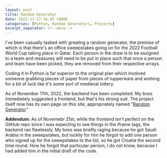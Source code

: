 ```yaml
---
layout: post
title: Random Generator
date: 2022-11-17 14:45 +0000
categories: [Python, Random Generators, Projects]
excerpt_separator: <!--more-->
---
```


I've been casually tasked with greating a random generator, the premise of which is that there's an office sweepstakes going on for the 2022 Football World Cup taking place in Qatar. Each person in the draw is to be assigned to a team and measures will need to be put in place such that once a person and team have been picked, they are removed from their respective arrays.

Coding it in Python is far superior to the original plan which involved someone grabbing pieces of paper from pieces of tupperware and wishing for a bit of luck like it's some sort of medieval lottery.
<!--more-->
As of November 17th, 2022, the backend has been completed. My boss immediately suggested a frontend, but that's his strong suit. The project itself now has its own page on this site, appropriately named "[Random Generator](https://gwenmurphy.github.io/projects/Random-Generator/)."

**Addendum:** As of Novemebr 21st, while the frontend isn't perfect on the GitHub repo since I was expecting to see things in the iframe tags, the backend ran flawlessly. My boss was briefly raging because he got Saudi Arabia in the sweepstakes, but luckily for him he forgot to add one person who signed up for the sweepstakes to the list, so he got Croatia the second time round. How he forgot that particular person, I do not know, because I had added him in the initial draft of the code.